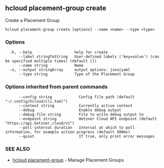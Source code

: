 ## hcloud placement-group create

Create a Placement Group

```
hcloud placement-group create [options] --name <name> --type <type>
```

### Options

```
  -h, --help                   help for create
      --label stringToString   User-defined labels ('key=value') (can be specified multiple times) (default [])
      --name string            Name
  -o, --output stringArray     output options: json|yaml
      --type string            Type of the Placement Group
```

### Options inherited from parent commands

```
      --config string            Config file path (default "~/.config/hcloud/cli.toml")
      --context string           Currently active context
      --debug                    Enable debug output
      --debug-file string        File to write debug output to
      --endpoint string          Hetzner Cloud API endpoint (default "https://api.hetzner.cloud/v1")
      --poll-interval duration   Interval at which to poll information, for example action progress (default 500ms)
      --quiet                    If true, only print error messages
```

### SEE ALSO

* [hcloud placement-group](hcloud_placement-group.md)	 - Manage Placement Groups

